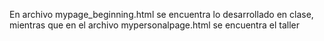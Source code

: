 En archivo mypage_beginning.html se encuentra lo desarrollado en clase, mientras que en el archivo mypersonalpage.html se encuentra el taller
